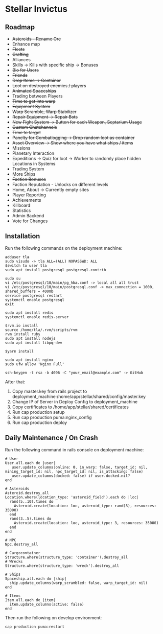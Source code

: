 # Stellar Invictus

## Roadmap

- ~~Asteroids - Rename Ore~~
- Enhance map
- ~~Fleets~~
- ~~Crafting~~
- Alliances
- Skills -> Kills with specific ship -> Bonuses
- ~~Bio for Users~~
- ~~Friends~~
- ~~Drop Items -> Container~~
- ~~Loot on destroyed enemies / players~~
- ~~Animated Spaceships~~
- Trading between Players
- ~~Time to get into warp~~
- ~~Equipment System~~
- ~~Warp Scramble, Warp Stabilizer~~
- ~~Repair Equipment -> Repair Bots~~
- ~~New Fight System -> Button for each Weapon, Septarium Usage~~
- ~~Custom Chatchannels~~
- ~~Time to target~~
- ~~Panelty for Combatlogging -> Drop random loot as container~~
- ~~Asset Overview -> Show where you have what ships / items~~
- Missions
- Planetary Interaction
- Expeditions -> Quiz for loot -> Worker to randomly place hidden Locations in Systems
- Trading System
- More Ships
- ~~Faction Bonuses~~
- Faction Reputation - Unlocks on different levels
- Home, About -> Currently empty sites
- Player Reporting
- Achievements
- Killboard
- Statistics
- Admin Backend
- Vote for Changes

## Installation

Run the following commands on the deployment machine:
```
adduser tla
sudo visudo -> tla ALL=(ALL) NOPASSWD: ALL
$switch to user tla
sudo apt install postgresql postgresql-contrib

sudo su
vi /etc/postgresql/10/main/pg_hba.conf -> local all all trust
vi /etc/postgresql/10/main/postgresql.conf -> max_connection = 1000, shared_buffers = 400mb
service postgresql restart
systemctl enable postgresql
exit

sudo apt install redis
systemctl enable redis-server

$rvm.io install
source /home/tla/.rvm/scripts/rvm
rvm install ruby
sudo apt install nodejs
sudo apt install libpq-dev

$yarn install

sudo apt install nginx
sudo ufw allow 'Nginx Full'

ssh-keygen -t rsa -b 4096 -C "your_email@example.com" -> GitHub
```

After that:
1. Copy master.key from rails project to deployment_machine:/home/app/stellar/shared/config/master.key
2. Change IP of Server in Deploy Config to deployment_machine
3. Copy certificates to /home/app/stellar/shared/certificates
4. Run cap production setup
5. Run cap production puma:nginx_config
6. Run cap production deploy

## Daily Maintenance / On Crash

Run the following command in rails console on deployment machine:
```
# User
User.all.each do |user|
   user.update_columns(online: 0, in_warp: false, target_id: nil, mining_target_id: nil, npc_target_id: nil, is_attacking: false)
   user.update_columns(docked: false) if user.docked.nil?
end

# Asteroids
Asteroid.destroy_all
Location.where(location_type: 'asteroid_field').each do |loc|
  rand(5..10).times do 
    Asteroid.create(location: loc, asteroid_type: rand(3), resources: 35000)
  end
  rand(3..5).times do 
    Asteroid.create(location: loc, asteroid_type: 3, resources: 35000)
  end
end

# NPC
Npc.destroy_all

# Cargocontainer
Structure.where(structure_type: 'container').destroy_all
# Wrecks
Structure.where(structure_type: 'wreck').destroy_all

# Ships
Spaceship.all.each do |ship|
  ship.update_columns(warp_scrambled: false, warp_target_id: nil)
end

# Items
Item.all.each do |item|
  item.update_columns(active: false)
end
```

Then run the following on develop environment:
```
cap production puma:restart
```